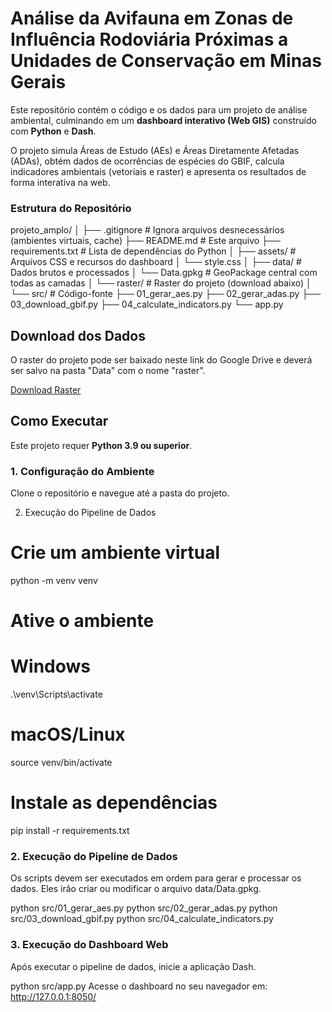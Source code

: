 # Análise da Avifauna em Zonas de Influência Rodoviária Próximas a Unidades de Conservação em Minas Gerais

Este repositório contém o código e os dados para um projeto de análise ambiental, culminando em um **dashboard interativo (Web GIS)** construído com **Python** e **Dash**.

O projeto simula Áreas de Estudo (AEs) e Áreas Diretamente Afetadas (ADAs), obtém dados de ocorrências de espécies do GBIF, calcula indicadores ambientais (vetoriais e raster) e apresenta os resultados de forma interativa na web.

### Estrutura do Repositório
projeto_amplo/ │ ├── .gitignore # Ignora arquivos desnecessários (ambientes virtuais, cache) ├── README.md # Este arquivo ├── requirements.txt # Lista de dependências do Python │ ├── assets/ # Arquivos CSS e recursos do dashboard │ └── style.css │ ├── data/ # Dados brutos e processados │ └── Data.gpkg # GeoPackage central com todas as camadas │ └── raster/ # Raster do projeto (download abaixo) │ └── src/ # Código-fonte ├── 01_gerar_aes.py ├── 02_gerar_adas.py ├── 03_download_gbif.py ├── 04_calculate_indicators.py └── app.py


## Download dos Dados

O raster do projeto pode ser baixado neste link do Google Drive e deverá ser salvo na pasta "Data" com o nome "raster".

[Download Raster](https://drive.google.com/drive/folders/1PMvYD3S4GAeBGPcm4YG0z3nCJ_qUBcB2?usp=drive_link)

## Como Executar

Este projeto requer **Python 3.9 ou superior**.

### 1. Configuração do Ambiente

Clone o repositório e navegue até a pasta do projeto.

2. Execução do Pipeline de Dados
# Crie um ambiente virtual
python -m venv venv

# Ative o ambiente
# Windows
.\venv\Scripts\activate
# macOS/Linux
source venv/bin/activate

# Instale as dependências
pip install -r requirements.txt

### 2. Execução do Pipeline de Dados
Os scripts devem ser executados em ordem para gerar e processar os dados. Eles irão criar ou modificar o arquivo data/Data.gpkg.

python src/01_gerar_aes.py
python src/02_gerar_adas.py
python src/03_download_gbif.py
python src/04_calculate_indicators.py

### 3. Execução do Dashboard Web
Após executar o pipeline de dados, inicie a aplicação Dash.

python src/app.py
Acesse o dashboard no seu navegador em: http://127.0.0.1:8050/
